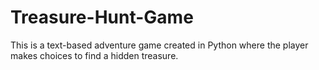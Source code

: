# Treasure-Hunt-Game
This is a text-based adventure game created in Python where the player makes choices to find a hidden treasure.
